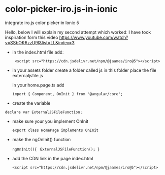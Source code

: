 # color-picker-iro.js-in-ionic
integrate iro.js color picker in Ionic 5


Hello, below I will explain my second attempt which worked:
I have took inspiration form this video
https://www.youtube.com/watch?v=SSbOK6zzU9I&list=LL&index=3

- in the index.html file add:

  ` <script src="https://cdn.jsdelivr.net/npm/@jaames/iro@5"></script>`
   
- in your assets folder create a folder called js in this folder place the file externaljsfile.js
  
  in your home.page.ts add
  
  `import { Component, OnInit } from '@angular/core';`
  
 - create the variable
 
 ` declare var ExternalJSFileFunction; `
 
- make sure your you implement OnInit
  
  `export class HomePage implements OnInit `
  
 - make the ngOnInit() function
   
   ` ngOnInit(){ `
   `  ExternalJSFileFunction(); } `
  
  - add the CDN link in the page index.html
  
      `<script src="https://cdn.jsdelivr.net/npm/@jaames/iro@5"></script> `
